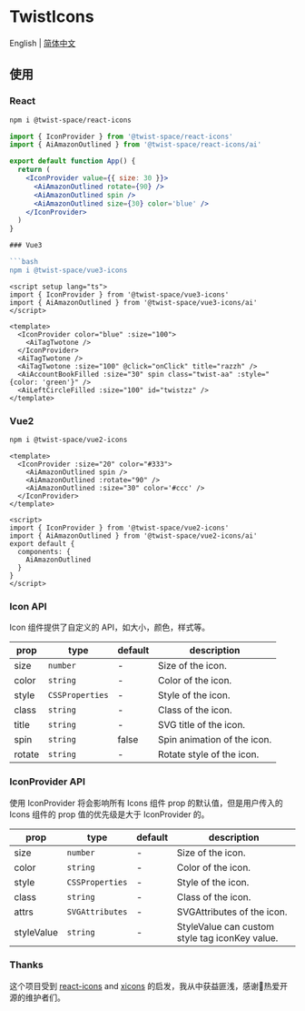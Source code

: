 # TwistIcons
English | [简体中文](README.zh.md)

## 使用

### React

```bash
npm i @twist-space/react-icons
```

```jsx
import { IconProvider } from '@twist-space/react-icons'
import { AiAmazonOutlined } from '@twist-space/react-icons/ai'

export default function App() {
  return (
    <IconProvider value={{ size: 30 }}>
      <AiAmazonOutlined rotate={90} />
      <AiAmazonOutlined spin />
      <AiAmazonOutlined size={30} color='blue' />
    </IconProvider>
  )
}

### Vue3

```bash
npm i @twist-space/vue3-icons
```

```vue
<script setup lang="ts">
import { IconProvider } from '@twist-space/vue3-icons'
import { AiAmazonOutlined } from '@twist-space/vue3-icons/ai'
</script>

<template>
  <IconProvider color="blue" :size="100">
    <AiTagTwotone />
  </IconProvider>
  <AiTagTwotone />
  <AiTagTwotone :size="100" @click="onClick" title="razzh" />
  <AiAccountBookFilled :size="30" spin class="twist-aa" :style="{color: 'green'}" />
  <AiLeftCircleFilled :size="100" id="twistzz" />
</template>
```

### Vue2

```bash
npm i @twist-space/vue2-icons
```

```vue
<template>
  <IconProvider :size="20" color="#333">
    <AiAmazonOutlined spin />
    <AiAmazonOutlined :rotate="90" />
    <AiAmazonOutlined :size="30" color='#ccc' />
  </IconProvider>
</template>

<script>
import { IconProvider } from '@twist-space/vue2-icons'
import { AiAmazonOutlined } from '@twist-space/vue2-icons/ai'
export default {
  components: {
    AiAmazonOutlined
  }
}
</script>
```

### Icon API

Icon 组件提供了自定义的 API，如大小，颜色，样式等。

| prop  | type               | default | description            |
| ----- | ------------------ | ------- | ---------------------- |
| size  | `number`           | -       | Size of the icon.      |
| color | `string`           | -       | Color of the icon.     |
| style | `CSSProperties`    | -       | Style of the icon.     |
| class | `string`           | -       | Class of the icon.     |
| title | `string`           | -       | SVG title of the icon.     |
| spin  | `string`           | false   | Spin animation of the icon.  |
| rotate| `string`           | -       | Rotate style of the icon.  |

### IconProvider API

使用 IconProvider 将会影响所有 Icons 组件 prop 的默认值，但是用户传入的 Icons 组件的 prop 值的优先级是大于 IconProvider 的。

| prop  | type               | default | description            |
| ----- | ------------------ | ------- | ---------------------- |
| size  | `number`           | -       | Size of the icon.      |
| color | `string`           | -       | Color of the icon.     |
| style | `CSSProperties`    | -       | Style of the icon.     |
| class | `string`           | -       | Class of the icon.     |
| attrs | `SVGAttributes`    | -       | SVGAttributes of the icon.|
| styleValue | `string`      | -       | StyleValue can custom style tag iconKey value.|

### Thanks

这个项目受到 [react-icons](https://github.com/react-icons/react-icons) and [xicons](https://github.com/07akioni/xicons)
的启发，我从中获益匪浅，感谢🙏热爱开源的维护者们。